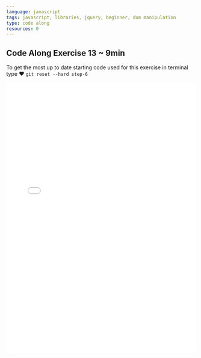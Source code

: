 ```yaml
---
language: javascript
tags: javascript, libraries, jquery, beginner, dom manipulation
type: code along
resources: 0
---
```


## Code Along Exercise 13 ~ 9min

To get the most up to date starting code used for this exercise in terminal type ♥ `git reset --hard step-6`

<iframe width="100%" height="720" src="//www.youtube.com/embed/5Okvesm1-oo" frameborder="0" allowfullscreen></iframe>